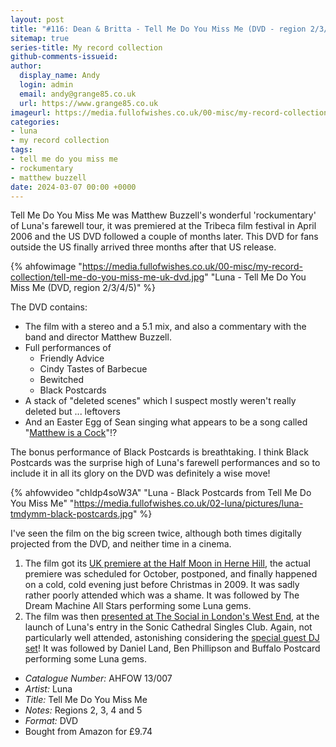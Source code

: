 ```yaml
---
layout: post
title: "#116: Dean & Britta - Tell Me Do You Miss Me (DVD - region 2/3/4/5)"
sitemap: true
series-title: My record collection
github-comments-issueid:
author:
  display_name: Andy
  login: admin
  email: andy@grange85.co.uk
  url: https://www.grange85.co.uk
imageurl: https://media.fullofwishes.co.uk/00-misc/my-record-collection/tell-me-do-you-miss-me-uk-dvd.jpg
categories:
- luna
- my record collection
tags:
- tell me do you miss me
- rockumentary
- matthew buzzell
date: 2024-03-07 00:00 +0000
---
```

Tell Me Do You Miss Me was Matthew Buzzell's wonderful 'rockumentary' of Luna's farewell tour, it was premiered at the Tribeca film festival in April 2006 and the US DVD followed a couple of months later. This DVD for fans outside the US finally arrived three months after that US release.

{% ahfowimage "https://media.fullofwishes.co.uk/00-misc/my-record-collection/tell-me-do-you-miss-me-uk-dvd.jpg" "Luna - Tell Me Do You Miss Me (DVD, region 2/3/4/5)" %}

The DVD contains:

 - The film with a stereo and a 5.1 mix, and also a commentary with the band and director Matthew Buzzell.
 - Full performances of
   - Friendly Advice
   - Cindy Tastes of Barbecue
   - Bewitched
   - Black Postcards
 - A stack of "deleted scenes" which I suspect mostly weren't really deleted but ... leftovers
 - And an Easter Egg of Sean singing what appears to be a song called "[Matthew is a Cock](https://youtu.be/1u2XX5ybWSE)"!?

<!--more-->

The bonus performance of Black Postcards is breathtaking. I think Black Postcards was the surprise high of Luna's farewell performances and so to include it in all its glory on the DVD was definitely a wise move!

{% ahfowvideo "chldp4soW3A" "Luna - Black Postcards from Tell Me Do You Miss Me" "https://media.fullofwishes.co.uk/02-luna/pictures/luna-tmdymm-black-postcards.jpg" %}

I've seen the film on the big screen twice, although both times digitally projected from the DVD, and neither time in a cinema.

1. The film got its [UK premiere at the Half Moon in Herne Hill](/2009/12/22/review-uk-premiere-of-tell-me-do-you-miss-me/), the actual premiere was scheduled for October, postponed, and finally happened on a cold, cold evening just before Christmas in 2009. It was sadly rather poorly attended which was a shame. It was followed by The Dream Machine All Stars performing some Luna gems.
2. The film was then [presented at The Social in London's West End](/2019/06/22/a-tribute-to-luna-and-dean-wareham/), at the launch of Luna's entry in the Sonic Cathedral Singles Club. Again, not particularly well attended, astonishing considering the [special guest DJ set](/2023/06/08/my-record-collection-041-luna-something-in-the-air/)! It was followed by Daniel Land, Ben Phillipson and Buffalo Postcard performing some Luna gems.

 - *Catalogue Number:* AHFOW 13/007
 - *Artist:* Luna
 - *Title:* Tell Me Do You Miss Me
 - *Notes:* Regions 2, 3, 4 and 5
 - *Format:* DVD
 - Bought from Amazon for £9.74
